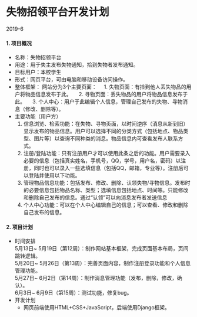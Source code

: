 # 失物招领平台开发计划
2019-6
#### 1. 项目概况
- 名称：失物招领平台
- 用途：用于失主发布失物通知，拾到失物者发布通知。
- 目标用户：本校学生
- 形式：网页平台，可由电脑和移动设备访问操作。
- 整体框架：
	网站分为3个主要页面：
&nbsp;&nbsp;&nbsp;&nbsp;1. 失物页面：有捡到他人丢失物品的用户将物品信息发布于此。
&nbsp;&nbsp;&nbsp;&nbsp;2. 寻物页面：丢失物品的用户将物品信息发布于此。
&nbsp;&nbsp;&nbsp;&nbsp;3. 个人中心：用户于此编辑个人信息，管理自己发布的失物、寻物消息（修改、删除等）。
- 主要功能（用户方）
	1. 信息浏览、检索功能：在失物、寻物页面，以时间逆序（消息从新到旧）显示发布的物品信息。用户可以选择不同的分类方式（包括地点、物品类型、图片等）以查询不同种类的消息。物品信息内可查看发布人联系方式。
	2. 注册/登陆功能：只有注册用户才可以使用此条之后的功能。用户需要录入必要的信息（包括真实姓名，手机号，QQ，学号，用户名，密码）以注册，同时也可以录入一些选填信息（包括QQ，邮箱，专业等）。注册后可以登陆并使用以下功能。
	3. 管理物品信息功能：包括发布、修改、删除、认领失物/寻物信息。发布时的必要信息包括物品名称、类型；选填信息包括地点、时间等。只能修改和删除自己发布的信息。通过“认领”可以向消息发布者发送信息
	4. 个人中心功能：可以在个人中心编辑自己的信息；可以查看、修改和删除自己发布的信息。
#### 2. 项目计划
- 时间安排<br>
5月13日~ 5月19日（第12周）：制作网站基本框架，完成页面基本布局，页间跳转逻辑。<br>
5月20日~ 5月26日（第13周）：完善页面内容，制作注册登录功能和个人信息管理功能。<br>
5月27日~ 6月2日（第14周）：制作消息管理功能（发布，删除，修改，确认）。<br>
6月3日~ 6月9日（第15周）：测试功能，修复bug。<br>
- 开发计划
	- 网页前端使用HTML+CSS+JavaScript，后端使用Django框架。

